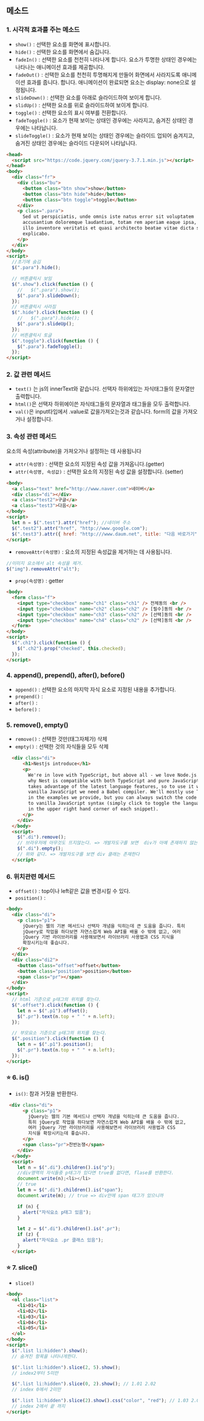 ## 메소드

### 1. 시각적 효과를 주는 메소드

- `show()` : 선택한 요소를 화면에 표시합니다.
- `hide()` : 선택한 요소를 화면에서 숨깁니다.
- `fadeIn()` : 선택한 요소를 천천히 나타나게 합니다. 요소가 투명한 상태인 경우에는 나타나는 애니메이션 효과를 제공합니다.
- `fadeOut()` : 선택한 요소를 천천히 투명해지게 만들어 화면에서 사라지도록 애니메이션 효과를 줍니다. 합니다. 애니메이션이 완료되면 요소는 display: none으로 설정됩니다.
- `slideDown()` : 선택한 요소를 아래로 슬라이드하여 보이게 합니다.
- `slidUp()` : 선택한 요소를 위로 슬라이드하여 보이게 합니다.
- `toggle()` : 선택한 요소의 표시 여부를 전환합니다.
- `fadeToggle()` : 요소가 현재 보이는 상태인 경우에는 사라지고, 숨겨진 상태인 경우에는 나타납니다.
- `slideToggle()` : 요소가 현재 보이는 상태인 경우에는 슬라이드 업되어 숨겨지고, 숨겨진 상태인 경우에는 슬라이드 다운되어 나타납니다.

```html
<head>
  <script src="https://code.jquery.com/jquery-3.7.1.min.js"></script>
</head>
<body>
  <div class="fr">
    <div class="bu">
      <button class="btn show">show</button>
      <button class="btn hide">hide</button>
      <button class="btn toggle">toggle</button>
    </div>
    <p class=".para">
      Sed ut perspiciatis, unde omnis iste natus error sit voluptatem
      accusantium doloremque laudantium, totam rem aperiam eaque ipsa, quae ab
      illo inventore veritatis et quasi architecto beatae vitae dicta sunt,
      explicabo.
    </p>
  </div>
</body>
<script>
  //초기에 숨김
  $(".para").hide();

  // 버튼클릭시 보임
  $(".show").click(function () {
    //   $(".para").show();
    $(".para").slideDown();
  });
  // 버튼클릭시 사라짐
  $(".hide").click(function () {
    //   $(".para").hide();
    $(".para").slideUp();
  });
  // 버튼클릭시 토글
  $(".toggle").click(function () {
    $(".para").fadeToggle();
  });
</script>
```

### 2. 값 관련 메서드

- `text()` 는 js의 innerText와 같습니다. 선택자 하위에있는 자식태그들의 문자열만 출력합니다.
- `html()`은 선택자 하위에이쓴 자식태그들의 문자열과 태그들을 모두 출력합니다.
- `val()`은 input타입에서 .value로 값을가져오는것과 같습니다. form의 값을 가져오거나 설정합니다.

### 3. 속성 관련 메서드

요소의 속성(attribute)을 가져오거나 설정하는 데 사용됩니다

- `attr(속성명)` : 선택한 요소의 지정된 속성 값을 가져옵니다.(getter)
- `attr(속성명, 속성값)` : 선택한 요소의 지정된 속성 값을 설정합니다. (setter)

```html
<body>
  <a class="text" href="http://www.naver.com">네이버</a>
  <div class="di"></div>
  <a class="test2">구글</a>
  <a class="test3">다음</a>
</body>
<script>
  let n = $(".test").attr("href"); //네이버 주소
  $(".test2").attr("href", "http://www.google.com");
  $(".test3").attr({ href: "http:///www.daum.net", title: "다음 바로가기" });
</script>
```

- `removeAttr(속성명)` : 요소의 지정된 속성값을 제거하는 데 사용됩니다.

```js
//이미지 요소에서 alt 속성을 제거.
$("img").removeAttr("alt");
```

- `prop(속성명)` : getter

```html
<body>
  <form class="f">
    <input type="checkbox" name="ch1" class="ch1" /> 전체동의 <br />
    <input type="checkbox" name="ch2" class="ch2" /> [필수]동의 <br />
    <input type="checkbox" name="ch3" class="ch2" /> [선택]동의 <br />
    <input type="checkbox" name="ch4" class="ch2" /> [선택]동의 <br />
  </form>
</body>
<script>
  $(".ch1").click(function () {
    $(".ch2").prop("checked", this.checked);
  });
</script>
```

### 4. append(), prepend(), after(), before()

- `append()` : 선택한 요소의 마지막 자식 요소로 지정된 내용을 추가합니다.
- `prepend()` :
- `after()` :
- `before()` :

### 5. remove(), empty()

- `remove()` : 선택한 것만(태그자체가) 삭제
- `empty()` : 선택한 것의 자식들을 모두 삭제

```html
  <div class="di">
      <h1>Nestjs introduce</h1>
      <p>
        We're in love with TypeScript, but above all - we love Node.js. That's
        why Nest is compatible with both TypeScript and pure JavaScript. Nest
        takes advantage of the latest language features, so to use it with
        vanilla JavaScript we need a Babel compiler. We'll mostly use TypeScript
        in the examples we provide, but you can always switch the code snippets
        to vanilla JavaScript syntax (simply click to toggle the language button
        in the upper right hand corner of each snippet).
      </p>
    </div>
  </body>
  <script>
    $(".di").remove();
    // 브라우저에 아무것도 뜨지않는다. => 개발자도구를 보면  div가 아예 존재하지 않는다.
    $(".di").empty();
    // 위와 같다. => 개발자도구를 보면 div 클래는 존재한다
  </script>
```

### 6. 위치관련 메서드

- `offset()` : top이나 left같은 값을 변경시킬 수 있다.
- `position()` :

```html
<body>
  <div class="di">
    <p class="p1">
      jQuery는 웹의 기본 메서드나 선택자 개념을 익히는데 큰 도움을 줍니다. 특히
      jQuery로 작업을 하다보면 자연스럽게 Web API를 배울 수 밖에 없고, 여러
      jQuery 기반 라이브러리를 사용해보면서 라이브러리 사용법과 CSS 지식을
      확장시키는데 좋습니다.
    </p>
  </div>
  <div class="di2">
    <button class="offset">offset</button>
    <button class="position">position</button>
    <span class="pr"></span>
  </div>
</body>
<script>
  // html 기준으로 p태그의 위치를 찾는다.
  $(".offset").click(function () {
    let n = $(".p1").offset();
    $(".pr").text(n.top + " " + n.left);
  });

  // 부모요소 기준으로 p태그의 위치를 찾는다.
  $(".position").click(function () {
    let n = $(".p1").position();
    $(".pr").text(n.top + " " + n.left);
  });
</script>
```

### ⭐ 6. is()

- `is()`: 참과 거짓을 반환한다.

```html
 <div class="di">
      <p class="p1">
        jQuery는 웹의 기본 메서드나 선택자 개념을 익히는데 큰 도움을 줍니다.
        특히 jQuery로 작업을 하다보면 자연스럽게 Web API를 배울 수 밖에 없고,
        여러 jQuery 기반 라이브러리를 사용해보면서 라이브러리 사용법과 CSS
        지식을 확장시키는데 좋습니다.
      </p>
      <span class="pr">찬반논쟁</span>
    </div>
  </body>
  <script>
    let n = $(".di").children().is("p");
    //div영역의 자식들중 p태그가 있다면 true를 없다면, flase를 반환한다.
    document.write(n);<li></li>
    // true
    let m = $(".di").children().is("span");
    document.write(m); // true => div안에 span 태그가 있으니까

    if (n) {
      alert("자식요소 p태그 있음");
    }

    let z = $(".di").children().is(".pr");
    if (z) {
      alert("자식요소 .pr 클래스 있음");
    }
  </script>
```

### ⭐ 7. slice()

- `slice()`

```html
<body>
  <ol class="list">
    <li>01</li>
    <li>02</li>
    <li>03</li>
    <li>04</li>
    <li>05</li>
  </ol>
</body>
<script>
  $(".list li:hidden").show();
  // 숨겨진 항목을 나타나게한다.

  $(".list li:hidden").slice(2, 5).show();
  // index2부터 5미만

  $(".list li:hidden").slice(0, 2).show(); // 1.01 2.02
  // index 0에서 2미만

  $(".list li:hidden").slice(2).show().css("color", "red"); // 1.03 2.04 3.05 빨간글씨
  // index 2에서 끝 까지
</script>
```
